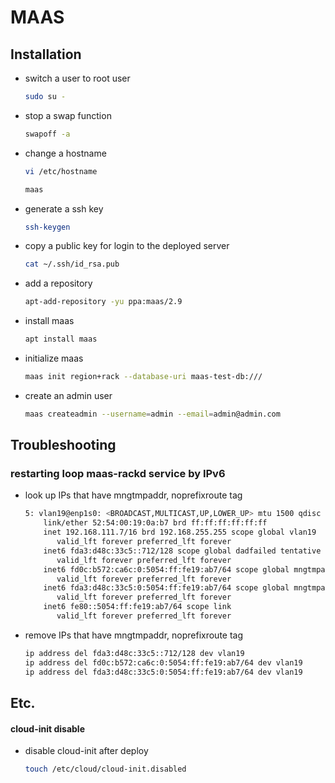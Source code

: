 # MAAS

## Installation

- switch a user to root user

    ```bash
    sudo su -
    ```

- stop a swap function

    ```bash
    swapoff -a
    ```

- change a hostname

    ```bash
    vi /etc/hostname
    ```

    ```bash
    maas
    ```

- generate a ssh key

    ```bash
    ssh-keygen
    ```

- copy a public key for login to the deployed server

    ```bash
    cat ~/.ssh/id_rsa.pub
    ```

- add a repository

    ```bash
    apt-add-repository -yu ppa:maas/2.9
    ```

- install maas

    ```bash
    apt install maas
    ```

- initialize maas

    ```bash
    maas init region+rack --database-uri maas-test-db:///
    ```

- create an admin user

    ```bash
    maas createadmin --username=admin --email=admin@admin.com
    ```



## Troubleshooting

### restarting loop maas-rackd service by IPv6

- look up IPs that have mngtmpaddr, noprefixroute tag

  ```bash
  5: vlan19@enp1s0: <BROADCAST,MULTICAST,UP,LOWER_UP> mtu 1500 qdisc noqueue state UP group default qlen 1000
      link/ether 52:54:00:19:0a:b7 brd ff:ff:ff:ff:ff:ff
      inet 192.168.111.7/16 brd 192.168.255.255 scope global vlan19
         valid_lft forever preferred_lft forever
      inet6 fda3:d48c:33c5::712/128 scope global dadfailed tentative noprefixroute
         valid_lft forever preferred_lft forever
      inet6 fd0c:b572:ca6c:0:5054:ff:fe19:ab7/64 scope global mngtmpaddr noprefixroute
         valid_lft forever preferred_lft forever
      inet6 fda3:d48c:33c5:0:5054:ff:fe19:ab7/64 scope global mngtmpaddr noprefixroute
         valid_lft forever preferred_lft forever
      inet6 fe80::5054:ff:fe19:ab7/64 scope link
         valid_lft forever preferred_lft forever
  ```

- remove IPs that have mngtmpaddr, noprefixroute tag

  ```bash
  ip address del fda3:d48c:33c5::712/128 dev vlan19
  ip address del fd0c:b572:ca6c:0:5054:ff:fe19:ab7/64 dev vlan19
  ip address del fda3:d48c:33c5:0:5054:ff:fe19:ab7/64 dev vlan19
  ```



## Etc.

#### cloud-init disable

- disable cloud-init after deploy

  ```bash
  touch /etc/cloud/cloud-init.disabled
  ```

